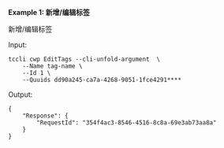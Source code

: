 **Example 1: 新增/编辑标签**

新增/编辑标签

Input: 

```
tccli cwp EditTags --cli-unfold-argument  \
    --Name tag-name \
    --Id 1 \
    --Quuids dd90a245-ca7a-4268-9051-1fce4291****
```

Output: 
```
{
    "Response": {
        "RequestId": "354f4ac3-8546-4516-8c8a-69e3ab73aa8a"
    }
}
```

